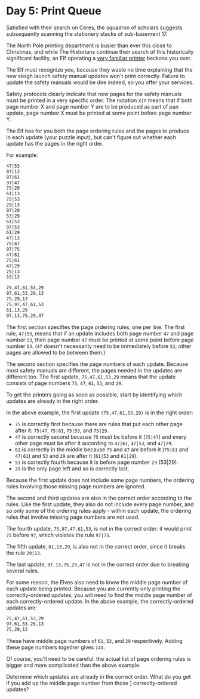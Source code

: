 # Day 5: Print Queue

Satisfied with their search on Ceres, the squadron of scholars suggests subsequently scanning the
stationery stacks of sub-basement 17.

The North Pole printing department is busier than ever this close to Christmas, and while The
Historians continue their search of this historically significant facility, an Elf operating a
[very familiar printer](https://adventofcode.com/2017/day/1) beckons you over.

The Elf must recognize you, because they waste no time explaining that the new sleigh launch safety
manual updates won't print correctly. Failure to update the safety manuals would be dire indeed,
so you offer your services.

Safety protocols clearly indicate that new pages for the safety manuals must be printed in a
very specific order.
The notation `X|Y` means that if both page number X and page number Y are to be produced as part of
pan update, page number X must be printed at some point before page number Y.

The Elf has for you both the page ordering rules and the pages
to produce in each update (your puzzle input), but can't figure
out whether each update has the pages in the right order.

For example:

```txt
47|53
97|13
97|61
97|47
75|29
61|13
75|53
29|13
97|29
53|29
61|53
97|53
61|29
47|13
75|47
97|75
47|61
75|61
47|29
75|13
53|13

75,47,61,53,29
97,61,53,29,13
75,29,13
75,97,47,61,53
61,13,29
97,13,75,29,47
```

The first section specifies the page ordering rules, one per
line. The first rule, `47|53`, means that if an update includes
both page number `47` and page number `53`, then page number
`47` must be printed at some point before page number `53`.
(`47` doesn't necessarily need to be immediately before `53`;
other pages are allowed to be between them.)

The second section specifies the page numbers of each update.
Because most safety manuals are different, the pages needed in
the updates are different too.
The first update, `75,47,61,53,29` means that the update
consists of page numbers `75`, `47`, `61`, `53`, and `29`.

To get the printers going as soon as possible, start by
identifying which updates are already in the right order.

In the above example, the first update `(75,47,61,53,29)` is in the right order:

- `75` is correctly first because there are rules that put each other page after it: `75|47`, `75|61`, `75|53`, and `75|29`.
- `47` is correctly second because `75` must be before it (`75|47`) and every other page must be after it according to `47|61`, `47|53`, and `47|29`.
- `61` is correctly in the middle because `75` and `47` are before it (`75|61` and `47|61`) and `53` and `29` are after it (`61|53` and `61|29`).
- `53` is correctly fourth because it is before page number `29` (53|29).
- `29` is the only page left and so is correctly last.

Because the first update does not include some page numbers, the ordering rules involving those missing page numbers are ignored.

The second and third updates are also in the correct order
according to the rules. Like the first update, they also do not
include every page number, and so only some of the ordering
rules apply - within each update, the ordering rules that
involve missing page numbers are not used.

The fourth update, `75,97,47,61,53`, is not in the correct
order: it would print `75` before `97`, which violates the rule
`97|75`.

The fifth update, `61,13,29`, is also not in the correct order,
since it breaks the rule `29|13`.

The last update, `97,13,75,29,47` is not in the correct order
due to breaking several rules.

For some reason, the Elves also need to know the middle page
number of each update being printed. Because you are currently
only printing the correctly-ordered updates, you will need to
find the middle page number of each correctly-ordered update.
In the above example, the correctly-ordered updates are:

```txt
75,47,61,53,29
97,61,53,29,13
75,29,13
```

These have middle page numbers of `61`, `53`, and `29`
respectively. Adding these page numbers together gives `143`.

Of course, you'll need to be careful: the actual list of page ordering rules is bigger and more complicated than the above example.

Determine which updates are already in the correct order. What
do you get if you add up the middle page number from those ]
correctly-ordered updates?
